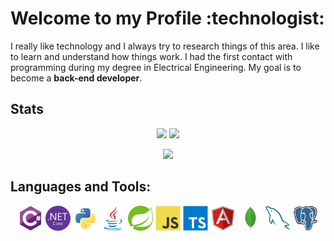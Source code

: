 <h1> Welcome to my Profile :technologist: </h1>

I really like technology and I always try to research things of this area. I like to learn and understand how things work. I had the first contact with programming during my degree in Electrical Engineering.
My goal is to become a <strong>back-end developer</strong>.
 

<h2>Stats</h2>

<p align = "center">
  <img  src = "https://github-readme-stats.vercel.app/api?username=Luk4ss&show_icons=true&theme=radical&line_height=27" />
  <img src = "https://github-readme-stats.vercel.app/api/top-langs/?username=Luk4ss&hide=html,css,java,c&theme=radical&langs_count=3" />
</p>

<p align = "center">
 <img src= "https://github-readme-streak-stats.herokuapp.com/?user=Luk4ss&theme=radical" />
</p>


<h2 align="left">Languages and Tools:</h2>
<p align="center">
<img src="https://github.com/devicons/devicon/blob/master/icons/csharp/csharp-original.svg" alt="c" width="40" height="40"/>
<img src="https://github.com/devicons/devicon/blob/master/icons/dotnetcore/dotnetcore-original.svg" alt="c" width="40" height="40"/>
<img src="https://github.com/devicons/devicon/blob/master/icons/python/python-original.svg" alt="c" width="40" height="40"/>
<img src="https://github.com/devicons/devicon/blob/master/icons/java/java-original.svg" alt="c" width="40" height="40"/>
<img src="https://github.com/devicons/devicon/blob/master/icons/spring/spring-original.svg" alt="c" width="40" height="40"/>
<img src="https://github.com/devicons/devicon/blob/master/icons/javascript/javascript-original.svg" alt="c" width="40" height="40"/>
<img src="https://github.com/devicons/devicon/blob/master/icons/typescript/typescript-original.svg" alt="c" width="40" height="40"/>
<img src="https://github.com/devicons/devicon/blob/master/icons/angularjs/angularjs-original.svg" alt="c" width="40" height="40"/>
<img src="https://github.com/devicons/devicon/blob/master/icons/mongodb/mongodb-original.svg" alt="c" width="40" height="40"/>
<img src="https://github.com/devicons/devicon/blob/master/icons/mysql/mysql-original.svg" alt="c" width="40" height="40"/>
<img src="https://github.com/devicons/devicon/blob/master/icons/postgresql/postgresql-original.svg" alt="c" width="40" height="40"/>
</p>
